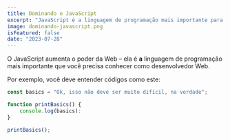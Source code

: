 ```yaml
---
title: Dominando o JavaScript
excerpt: "JavaScript é a linguagem de programação mais importante para o desenvolvimento Web. Você provavelmente não o conhece bem o suficiente!"
image: dominando-javascript.png
isFeatured: false
date: "2023-07-28"
---
```


O JavaScript aumenta o poder da Web &ndash; ela é **a** linguagem de programação mais importante que você precisa conhecer como desenvolvedor Web.

Por exemplo, você deve entender códigos como este:

```js
const basics = "Ok, isso não deve ser muito difícil, na verdade";

function printBasics() {
    console.log(basics):
}

printBasics();
```
